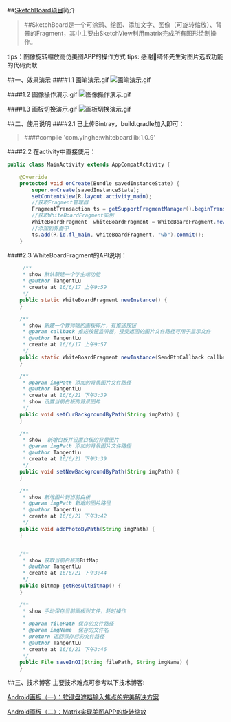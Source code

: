 ##[SketchBoard项目][3]简介
> ##SketchBoard是一个可涂鸦、绘图、添加文字、图像（可旋转缩放）、背景的Fragment，其中主要由SketchView利用matrix完成所有图形绘制操作。

tips：图像旋转缩放高仿美图APP的操作方式
tips: 感谢🙏绮怀先生对图片选取功能的代码贡献


##一、效果演示
####1.1 画笔演示.gif
![画笔演示.gif][101]

####1.2 图像操作演示.gif
![图像操作演示.gif][102]


####1.3 画板切换演示.gif
![画板切换演示.gif][103]

##二、使用说明
####2.1 已上传Bintray，build.gradle加入即可：
> ####compile 'com.yinghe:whiteboardlib:1.0.9'

####2.2 在activity中直接使用：
```java
public class MainActivity extends AppCompatActivity {

    @Override
    protected void onCreate(Bundle savedInstanceState) {
        super.onCreate(savedInstanceState);
        setContentView(R.layout.activity_main);
        //获取Fragment管理器
        FragmentTransaction ts = getSupportFragmentManager().beginTransaction();
        //获取WhiteBoardFragment实例
        WhiteBoardFragment  whiteBoardFragment = WhiteBoardFragment.newInstance();
        //添加到界面中
        ts.add(R.id.fl_main, whiteBoardFragment, "wb").commit();
    }
```

####2.3 WhiteBoardFragment的API说明：
```java
     /**
     * show 默认新建一个学生端功能
     * @author TangentLu
     * create at 16/6/17 上午9:59
     */
    public static WhiteBoardFragment newInstance() {
    }

    /**
     * show 新建一个教师端的画板碎片，有推送按钮
     * @param callback 推送按钮监听器，接受返回的图片文件路径可用于显示文件
     * @author TangentLu
     * create at 16/6/17 上午9:57
     */
    public static WhiteBoardFragment newInstance(SendBtnCallback callback) {
    }

    /**
     * @param imgPath 添加的背景图片文件路径
     * @author TangentLu
     * create at 16/6/21 下午3:39
     * show 设置当前白板的背景图片
     */
    public void setCurBackgroundByPath(String imgPath) {
    }

    /**
     * show  新增白板并设置白板的背景图片
     * @param imgPath 添加的背景图片文件路径
     * @author TangentLu
     * create at 16/6/21 下午3:39
     */
    public void setNewBackgroundByPath(String imgPath) {
    }

    /**
     * show 新增图片到当前白板
     * @param imgPath 新增的图片路径
     * @author TangentLu
     * create at 16/6/21 下午3:42
     */
    public void addPhotoByPath(String imgPath) {
    }


    /**
     * show 获取当前白板的BitMap
     * @author TangentLu
     * create at 16/6/21 下午3:44
     */
    public Bitmap getResultBitmap() {
    }

    /**
     * show 手动保存当前画板到文件，耗时操作
     *
     * @param filePath 保存的文件路径
     * @param imgName  保存的文件名
     * @return 返回保存后的文件路径
     * @author TangentLu
     * create at 16/6/21 下午3:46
     */
    public File saveInOI(String filePath, String imgName) {
    }
```

##三、技术博客
主要技术难点可参考以下技术博客:

[Android画板（一）：软键盘遮挡输入焦点的完美解决方案][1]

[Android画板（二）：Matrix实现美图APP的旋转缩放][2]


[1]:http://www.jianshu.com/p/aaf117c49dd7
[2]:http://www.jianshu.com/p/1f2756ddc6f7
[3]:https://github.com/dsbGenius/WhiteBoard


[101]:https://github.com/dsbGenius/WhiteBoard/blob/master/captures/stroke.gif
[102]:https://github.com/dsbGenius/WhiteBoard/blob/master/captures/image.gif
[103]:https://github.com/dsbGenius/WhiteBoard/blob/master/captures/switchSketchBoard.gif
